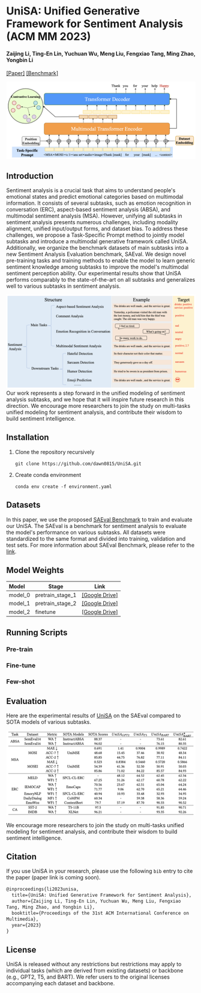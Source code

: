 # UniSA: Unified Generative Framework for Sentiment Analysis (ACM MM 2023)

#### **Zaijing Li**, **Ting-En Lin**, **Yuchuan Wu**, **Meng Liu**, **Fengxiao Tang**, **Ming Zhao**, **Yongbin Li**  

[[Paper]](https://github.com/dawn0815/SAEval-Benchmark)   [[Benchmark]](https://github.com/dawn0815/SAEval-Benchmark)

![image](https://github.com/dawn0815/UniSA/blob/master/f1.png)

## Introduction
Sentiment analysis is a crucial task that aims to understand people's emotional states and predict emotional categories based on multimodal information. It consists of several subtasks, such as emotion recognition in conversation (ERC), aspect-based sentiment analysis (ABSA), and multimodal sentiment analysis (MSA). However, unifying all subtasks in sentiment analysis presents numerous challenges, including modality alignment, unified input/output forms, and dataset bias. To address these challenges, we propose a Task-Specific Prompt method to jointly model subtasks and introduce a multimodal generative framework called UniSA. Additionally, we organize the benchmark datasets of main subtasks into a new Sentiment Analysis Evaluation benchmark, SAEval. We design novel pre-training tasks and training methods to enable the model to learn generic sentiment knowledge among subtasks to improve the model's multimodal sentiment perception ability. Our experimental results show that UniSA performs comparably to the state-of-the-art on all subtasks and generalizes well to various subtasks in sentiment analysis. 

![image](https://github.com/dawn0815/UniSA/blob/master/p2.png)
Our work represents a step forward in the unified modeling of sentiment analysis subtasks, and we hope that it will inspire future research in this direction. We encourage more researchers to join the study on multi-tasks unified modeling for sentiment analysis, and contribute their wisdom to build sentiment intelligence.

## Installation

1. Clone the repository recursively
    ```
    git clone https://github.com/dawn0815/UniSA.git
    ```

2. Create conda environment
    ```
    conda env create -f environment.yaml
    ```
## Datasets
In this paper, we use the proposed [SAEval Benchmark](https://github.com/dawn0815/SAEval-Benchmark) to train and evaluate our UniSA. The SAEval is a benchmark for sentiment analysis to evaluate the model's performance on various subtasks. All datasets were standardized to the same format and divided into training, validation and test sets. For more information about SAEval Benchmark, please refer to the [link](https://github.com/dawn0815/SAEval-Benchmark).

## Model Weights 
| Model                | Stage                                              | Link                                                   |
| :-------------------- | ------------------------------------------------------ | ------------------------------------------------------------ |
| model_0 | pretrain_stage_1 | [[Google Drive]](https://drive.google.com/file/d/1BCiJV_dg3WmWX1N29KEVHQSn5woGVPTD/view?usp=sharing) |
| model_1 | pretrain_stage_2 | [[Google Drive]](https://drive.google.com/file/d/1hq_ZN0xBlpkgep8HwK_fq2X5IEknuxm3/view?usp=sharing) |
| model_2 | finetune         | [[Google Drive]](https://drive.google.com/file/d/14mwftx3Q7oczECVCWDFktbPaIK8ly53E/view?usp=sharing) |

## Running Scripts

### Pre-train

### Fine-tune

### Few-shot

## Evaluation
Here are the experimental results of [UniSA](https://github.com/dawn0815/UniSA) on the SAEval compared to SOTA models of various subtasks. 

![pdf](https://github.com/dawn0815/SAEval-Benchmark/blob/master/p5.png)

We encourage more researchers to join the study on multi-tasks unified modeling for sentiment analysis, and contribute their wisdom to build sentiment intelligence.

## Citation
If you use UniSA in your research, please use the following `bib` entry to cite the paper (paper link is coming soon).
```
@inproceedings{li2023unisa,
  title={UniSA: Unified Generative Framework for Sentiment Analysis},
  author={Zaijing Li, Ting-En Lin, Yuchuan Wu, Meng Liu, Fengxiao Tang, Ming Zhao, and Yongbin Li},
  booktitle={Proceedings of the 31st ACM International Conference on Multimedia},
  year={2023}
}
```

## License
UniSA is released without any restrictions but restrictions may apply to individual tasks (which are derived from existing datasets) or backbone (e.g., GPT2, T5, and BART). We refer users to the original licenses accompanying each dataset and backbone.



